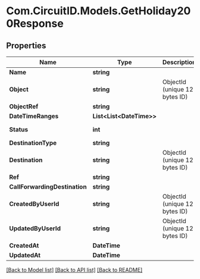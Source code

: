 
# Com.CircuitID.Models.GetHoliday200Response

## Properties

Name | Type | Description | Notes
------------ | ------------- | ------------- | -------------
**Name** | **string** |  | 
**Object** | **string** | ObjectId (unique 12 bytes ID) | 
**ObjectRef** | **string** |  | 
**DateTimeRanges** | **List&lt;List&lt;DateTime&gt;&gt;** |  | 
**Status** | **int** |  | [optional] [default to StatusEnum.NUMBER_1]
**DestinationType** | **string** |  | 
**Destination** | **string** | ObjectId (unique 12 bytes ID) | [optional] 
**Ref** | **string** |  | [optional] 
**CallForwardingDestination** | **string** |  | [optional] 
**CreatedByUserId** | **string** | ObjectId (unique 12 bytes ID) | [optional] 
**UpdatedByUserId** | **string** | ObjectId (unique 12 bytes ID) | [optional] 
**CreatedAt** | **DateTime** |  | [optional] 
**UpdatedAt** | **DateTime** |  | [optional] 

[[Back to Model list]](../README.md#documentation-for-models)
[[Back to API list]](../README.md#documentation-for-api-endpoints)
[[Back to README]](../README.md)

